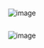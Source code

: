 ```
````
![image](https://user-images.githubusercontent.com/71476863/118387401-022c5c80-b651-11eb-8941-576fb393d800.png)

```
````

![image](https://user-images.githubusercontent.com/71476863/118387438-28ea9300-b651-11eb-8c18-746e702689c7.png)
